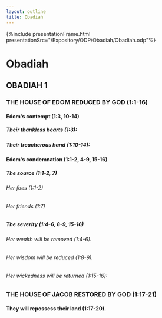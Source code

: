 ```yaml
---
layout: outline
title: Obadiah
---
```

{%include presentationFrame.html presentationSrc="/Expository/ODP/Obadiah/Obadiah.odp"%}

# Obadiah
## OBADIAH 1
### THE HOUSE OF EDOM REDUCED BY GOD (1:1-16) 
####  Edom\'s contempt (1:3, 10-14) 
#####  Their thankless hearts (1:3): 
#####  Their treacherous hand (1:10-14): 
####  Edom\'s condemnation (1:1-2, 4-9, 15-16) 
#####  The source (1:1-2, 7) 
######  Her foes (1:1-2) 
######  Her friends (1:7) 
#####  The severity (1:4-6, 8-9, 15-16) 
######  Her wealth will be removed (1:4-6). 
######  Her wisdom will be reduced (1:8-9). 
######  Her wickedness will be returned (1:15-16): 
### THE HOUSE OF JACOB RESTORED BY GOD (1:17-21) 
####  They will repossess their land (1:17-20). 
